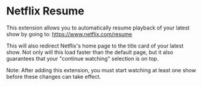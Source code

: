 # Netflix Resume

This extension allows you to automatically resume playback of your latest show
by going to: https://www.netflix.com/resume

This will also redirect Netflix's home page to the title card of your latest
show. Not only will this load faster than the default page, but it also
guarantees that your "continue watching" selection is on top.

Note: After adding this extension, you must start watching at least one show
before these changes can take effect.
